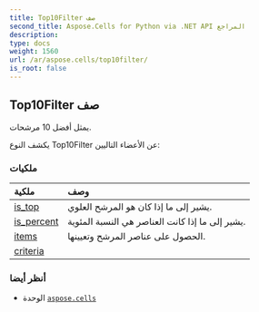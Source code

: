 ```yaml
---
title: Top10Filter صف
second_title: Aspose.Cells for Python via .NET API المراجع
description:
type: docs
weight: 1560
url: /ar/aspose.cells/top10filter/
is_root: false
---
```

##  Top10Filter صف
يمثل أفضل 10 مرشحات.



يكشف النوع Top10Filter عن الأعضاء التاليين:

###  ملكيات
| ملكية| وصف|
| :- | :- |
| [is_top](/cells/python-net/ar/aspose.cells/top10filter/is_top) | يشير إلى ما إذا كان هو المرشح العلوي.|
| [is_percent](/cells/python-net/ar/aspose.cells/top10filter/is_percent) | يشير إلى ما إذا كانت العناصر هي النسبة المئوية.|
| [items](/cells/python-net/ar/aspose.cells/top10filter/items) | الحصول على عناصر المرشح وتعيينها.|
| [criteria](/cells/python-net/ar/aspose.cells/top10filter/criteria) |  |



###  أنظر أيضا
* الوحدة [`aspose.cells`](..)
